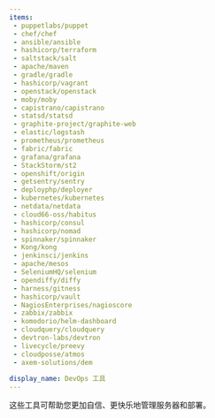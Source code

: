 ```yaml
---
items:
 - puppetlabs/puppet
 - chef/chef
 - ansible/ansible
 - hashicorp/terraform
 - saltstack/salt
 - apache/maven
 - gradle/gradle
 - hashicorp/vagrant
 - openstack/openstack
 - moby/moby
 - capistrano/capistrano
 - statsd/statsd
 - graphite-project/graphite-web
 - elastic/logstash
 - prometheus/prometheus
 - fabric/fabric
 - grafana/grafana
 - StackStorm/st2
 - openshift/origin
 - getsentry/sentry
 - deployphp/deployer
 - kubernetes/kubernetes
 - netdata/netdata
 - cloud66-oss/habitus
 - hashicorp/consul
 - hashicorp/nomad
 - spinnaker/spinnaker
 - Kong/kong
 - jenkinsci/jenkins
 - apache/mesos
 - SeleniumHQ/selenium
 - opendiffy/diffy
 - harness/gitness
 - hashicorp/vault
 - NagiosEnterprises/nagioscore
 - zabbix/zabbix
 - komodorio/helm-dashboard
 - cloudquery/cloudquery
 - devtron-labs/devtron
 - livecycle/preevy 
 - cloudposse/atmos
 - axem-solutions/dem
 
display_name: DevOps 工具
---
```

这些工具可帮助您更加自信、更快乐地管理服务器和部署。
